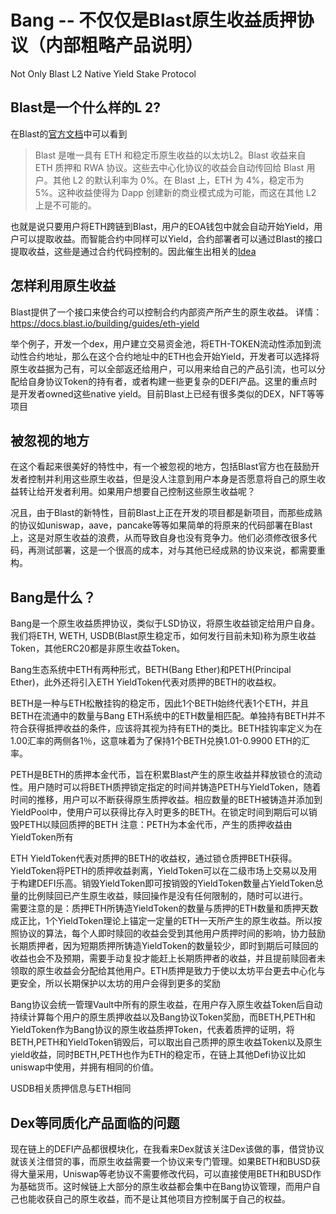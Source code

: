 # Bang -- 不仅仅是Blast原生收益质押协议（内部粗略产品说明）
Not Only Blast L2 Native Yield Stake Protocol

## Blast是一个什么样的L 2?
在Blast的[官方文档](https://docs.blast.io/about-blast "Blast官方文档")中可以看到
> Blast 是唯一具有 ETH 和稳定币原生收益的以太坊L2。Blast 收益来自 ETH 质押和 RWA 协议。这些去中心化协议的收益会自动传回给 Blast 用户。其他 L2 的默认利率为 0%。在 Blast 上，ETH 为 4%，稳定币为 5%。这种收益使得为 Dapp 创建新的商业模式成为可能，而这在其他 L2 上是不可能的。

也就是说只要用户将ETH跨链到Blast，用户的EOA钱包中就会自动开始Yield，用户可以提取收益。而智能合约中同样可以Yield，合约部署者可以通过Blast的接口提取收益，这些是通过合约代码控制的。因此催生出相关的[Idea](https://docs.blast.io/competition/ideas "Idea") 
  
## 怎样利用原生收益
Blast提供了一个接口来使合约可以控制合约内部资产所产生的原生收益。 详情：https://docs.blast.io/building/guides/eth-yield  

举个例子，开发一个dex，用户建立交易资金池，将ETH-TOKEN流动性添加到流动性合约地址，那么在这个合约地址中的ETH也会开始Yield，开发者可以选择将原生收益据为己有，可以全部返还给用户，可以用来给自己的产品引流，也可以分配给自身协议Token的持有者，或者构建一些更复杂的DEFI产品。这里的重点时是开发者owned这些native yield。目前Blast上已经有很多类似的DEX，NFT等等项目

## 被忽视的地方
在这个看起来很美好的特性中，有一个被忽视的地方，包括Blast官方也在鼓励开发者控制并利用这些原生收益，但是没人注意到用户本身是否愿意将自己的原生收益转让给开发者利用。如果用户想要自己控制这些原生收益呢？  

况且，由于Blast的新特性，目前Blast上正在开发的项目都是新项目，而那些成熟的协议如uniswap，aave，pancake等等如果简单的将原来的代码部署在Blast上，这是对原生收益的浪费，从而导致自身也没有竞争力。他们必须修改很多代码，再测试部署，这是一个很高的成本，对与其他已经成熟的协议来说，都需要重构。

## Bang是什么？
Bang是一个原生收益质押协议，类似于LSD协议，将原生收益锁定给用户自身。  
我们将ETH, WETH, USDB(Blast原生稳定币，如何发行目前未知)称为原生收益Token，其他ERC20都是非原生收益Token。  

Bang生态系统中ETH有两种形式，BETH(Bang Ether)和PETH(Principal Ether)，此外还将引入ETH YieldToken代表对质押的BETH的收益权。

BETH是一种与ETH松散挂钩的稳定币，因此1个BETH始终代表1个ETH，并且BETH在流通中的数量与Bang ETH系统中的ETH数量相匹配。单独持有BETH并不符合获得抵押收益的条件，应该将其视为持有ETH的类比。BETH挂钩率定义为在1.00汇率的两侧各1％，这意味着为了保持1个BETH兑换1.01-0.9900 ETH的汇率。

PETH是BETH的质押本金代币，旨在积累Blast产生的原生收益并释放锁仓的流动性。用户随时可以将BETH质押锁定指定的时间并铸造PETH与YieldToken，随着时间的推移，用户可以不断获得原生质押收益。相应数量的BETH被铸造并添加到YieldPool中，使用户可以获得比存入时更多的BETH。在锁定时间到期后可以销毁PETH以赎回质押的BETH
注意：PETH为本金代币，产生的质押收益由YieldToken所有

ETH YieldToken代表对质押的BETH的收益权，通过锁仓质押BETH获得。YieldToken将PETH的质押收益剥离，YieldToken可以在二级市场上交易以及用于构建DEFI乐高。销毁YieldToken即可按销毁的YieldToken数量占YieldToken总量的比例赎回已产生原生收益，赎回操作是没有任何限制的，随时可以进行。  
需要注意的是：质押ETH所铸造YieldToken的数量与质押的ETH数量和质押天数成正比，1个YieldToken理论上锚定一定量的ETH一天所产生的原生收益。所以按照协议的算法，每个人即时赎回的收益会受到其他用户质押时间的影响，协力鼓励长期质押者，因为短期质押所铸造YieldToken的数量较少，即时到期后可赎回的收益也会不及预期，需要手动复投才能赶上长期质押者的收益，并且提前赎回者未领取的原生收益会分配给其他用户。ETH质押是致力于使以太坊平台更去中心化与更安全，所以长期保护以太坊的用户会得到更多的奖励

Bang协议会统一管理Vault中所有的原生收益，在用户存入原生收益Token后自动持续计算每个用户的原生质押收益以及Bang协议Token奖励，而BETH,PETH和YieldToken作为Bang协议的原生收益质押Token，代表着质押的证明，将BETH,PETH和YieldToken销毁后，可以取出自己质押的原生收益Token以及原生yield收益，同时BETH,PETH也作为ETH的稳定币，在链上其他Defi协议比如uniswap中使用，并拥有相同的价值。

USDB相关质押信息与ETH相同

## Dex等同质化产品面临的问题
现在链上的DEFI产品都很模块化，在我看来Dex就该关注Dex该做的事，借贷协议就该关注借贷的事，而原生收益需要一个协议来专门管理。如果BETH和BUSD获得大量采用，Uniswap等老协议不需要修改代码，可以直接使用BETH和BUSD作为基础货币。这时候链上大部分的原生收益都会集中在Bang协议管理，而用户自己也能收获自己的原生收益，而不是让其他项目方控制属于自己的权益。